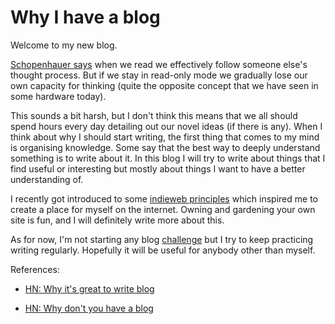 Why I have a blog
=================

Welcome to my new blog.

[Schopenhauer says] when we read we effectively follow someone else's
thought process. But if we stay in read-only mode we gradually lose our
own capacity for thinking (quite the opposite concept that we have seen
in some hardware today).

This sounds a bit harsh, but I don't think this means that we all should
spend hours every day detailing out our novel ideas (if there is any).
When I think about why I should start writing, the first thing that
comes to my mind is organising knowledge. Some say that the best way to
deeply understand something is to write about it. In this blog I will
try to write about things that I find useful or interesting but mostly
about things I want to have a better understanding of.

I recently got introduced to some [indieweb principles] which inspired
me to create a place for myself on the internet. Owning and gardening
your own site is fun, and I will definitely write more about this.

As for now, I'm not starting any blog [challenge] but I try to keep
practicing writing regularly. Hopefully it will be useful for anybody
other than myself.

References:

- [HN: Why it's great to write blog]
- [HN: Why don't you have a blog]

  [Schopenhauer says]: https://www.goodreads.com/quotes/22763-when-we-read-another-person-thinks-for-us-we-merely
  [indieweb principles]: https://indieweb.org/principles
  [challenge]: https://100daystooffload.com/
  [HN: Why it's great to write blog]: https://news.ycombinator.com/item?id=23067352
  [HN: Why don't you have a blog]: https://news.ycombinator.com/item?id=22910532
